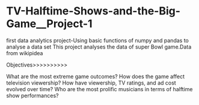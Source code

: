 # TV-Halftime-Shows-and-the-Big-Game__Project-1
first data analytics project-Using basic functions of numpy and pandas to analyse a data set
This project analyses the data of super Bowl game.Data from wikipidea

Objectives>>>>>>>>>>

What are the most extreme game outcomes?
How does the game affect television viewership?
How have viewership, TV ratings, and ad cost evolved over time?
Who are the most prolific musicians in terms of halftime show performances?
